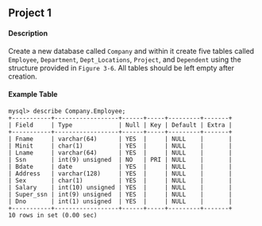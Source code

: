 Project 1
---------
#### Description
  Create a new database called `Company` and within it create five tables called `Employee`, `Department`, `Dept_Locations`, `Project`, and `Dependent` using the structure provided in `Figure 3-6`. All tables should be left empty after creation.
  
#### Example Table
  ```
  mysql> describe Company.Employee;
  +-----------+------------------+------+-----+---------+-------+
  | Field     | Type             | Null | Key | Default | Extra |
  +-----------+------------------+------+-----+---------+-------+
  | Fname     | varchar(64)      | YES  |     | NULL    |       |
  | Minit     | char(1)          | YES  |     | NULL    |       |
  | Lname     | varchar(64)      | YES  |     | NULL    |       |
  | Ssn       | int(9) unsigned  | NO   | PRI | NULL    |       |
  | Bdate     | date             | YES  |     | NULL    |       |
  | Address   | varchar(128)     | YES  |     | NULL    |       |
  | Sex       | char(1)          | YES  |     | NULL    |       |
  | Salary    | int(10) unsigned | YES  |     | NULL    |       |
  | Super_ssn | int(9) unsigned  | YES  |     | NULL    |       |
  | Dno       | int(1) unsigned  | YES  |     | NULL    |       |
  +-----------+------------------+------+-----+---------+-------+
  10 rows in set (0.00 sec)
  ```
